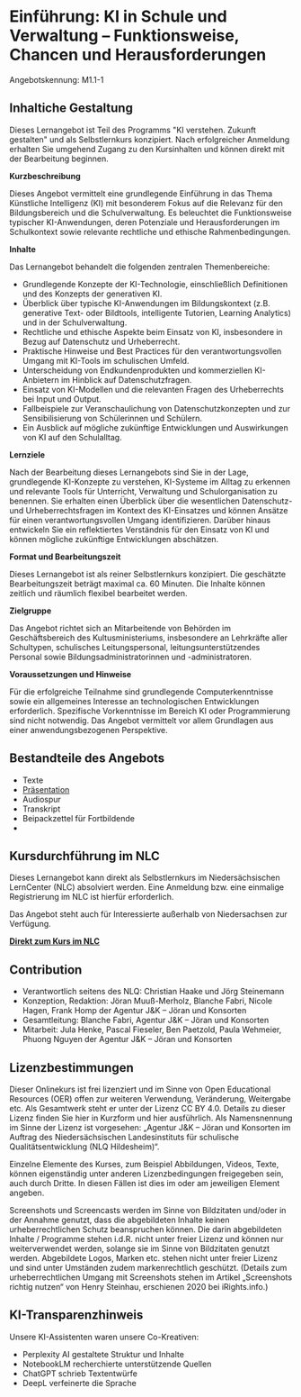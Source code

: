 # Einführung: KI in Schule und Verwaltung – Funktionsweise, Chancen und Herausforderungen
Angebotskennung: M1.1-1

## Inhaltiche Gestaltung

Dieses Lernangebot ist Teil des Programms "KI verstehen. Zukunft gestalten" und als Selbstlernkurs konzipiert. Nach erfolgreicher Anmeldung erhalten Sie umgehend Zugang zu den Kursinhalten und können direkt mit der Bearbeitung beginnen.

**Kurzbeschreibung**

Dieses Angebot vermittelt eine grundlegende Einführung in das Thema Künstliche Intelligenz (KI) mit besonderem Fokus auf die Relevanz für den Bildungsbereich und die Schulverwaltung. Es beleuchtet die Funktionsweise typischer KI-Anwendungen, deren Potenziale und Herausforderungen im Schulkontext sowie relevante rechtliche und ethische Rahmenbedingungen.

**Inhalte**

Das Lernangebot behandelt die folgenden zentralen Themenbereiche:

* Grundlegende Konzepte der KI-Technologie, einschließlich Definitionen und des Konzepts der generativen KI.
* Überblick über typische KI-Anwendungen im Bildungskontext (z.B. generative Text- oder Bildtools, intelligente Tutorien, Learning Analytics) und in der Schulverwaltung.
* Rechtliche und ethische Aspekte beim Einsatz von KI, insbesondere in Bezug auf Datenschutz und Urheberrecht.
* Praktische Hinweise und Best Practices für den verantwortungsvollen Umgang mit KI-Tools im schulischen Umfeld.
* Unterscheidung von Endkundenprodukten und kommerziellen KI-Anbietern im Hinblick auf Datenschutzfragen.
* Einsatz von KI-Modellen und die relevanten Fragen des Urheberrechts bei Input und Output.
* Fallbeispiele zur Veranschaulichung von Datenschutzkonzepten und zur Sensibilisierung von Schülerinnen und Schülern.
* Ein Ausblick auf mögliche zukünftige Entwicklungen und Auswirkungen von KI auf den Schulalltag.

**Lernziele**

Nach der Bearbeitung dieses Lernangebots sind Sie in der Lage, grundlegende KI-Konzepte zu verstehen, KI-Systeme im Alltag zu erkennen und relevante Tools für Unterricht, Verwaltung und Schulorganisation zu benennen. Sie erhalten einen Überblick über die wesentlichen Datenschutz- und Urheberrechtsfragen im Kontext des KI-Einsatzes und können Ansätze für einen verantwortungsvollen Umgang identifizieren. Darüber hinaus entwickeln Sie ein reflektiertes Verständnis für den Einsatz von KI und können mögliche zukünftige Entwicklungen abschätzen.

**Format und Bearbeitungszeit**

Dieses Lernangebot ist als reiner Selbstlernkurs konzipiert. Die geschätzte Bearbeitungszeit beträgt maximal ca. 60 Minuten. Die Inhalte können zeitlich und räumlich flexibel bearbeitet werden.

**Zielgruppe**

Das Angebot richtet sich an Mitarbeitende von Behörden im Geschäftsbereich des Kultusministeriums, insbesondere an Lehrkräfte aller Schultypen, schulisches Leitungspersonal, leitungsunterstützendes Personal sowie Bildungsadministratorinnen und -administratoren.

**Voraussetzungen und Hinweise**

Für die erfolgreiche Teilnahme sind grundlegende Computerkenntnisse sowie ein allgemeines Interesse an technologischen Entwicklungen erforderlich. Spezifische Vorkenntnisse im Bereich KI oder Programmierung sind nicht notwendig. Das Angebot vermittelt vor allem Grundlagen aus einer anwendungsbezogenen Perspektive.


## Bestandteile des Angebots

- Texte
- [Präsentation](https://speicher.nibis.de/s/3XgZQRDngL6eest)
- Audiospur
- Transkript
- Beipackzettel für Fortbildende
- 

## Kursdurchführung im NLC

Dieses Lernangebot kann direkt als Selbstlernkurs im Niedersächsischen LernCenter (NLC) absolviert werden. Eine Anmeldung bzw. eine einmalige Registrierung im NLC ist hierfür erforderlich.

Das Angebot steht auch für Interessierte außerhalb von Niedersachsen zur Verfügung.

**[Direkt zum Kurs im NLC](https://nlc.info/app/edb/event/49111)**

## Contribution

- Verantwortlich seitens des NLQ: Christian Haake und Jörg Steinemann 
- Konzeption, Redaktion: Jöran Muuß-Merholz, Blanche Fabri, Nicole Hagen, Frank Homp der Agentur J&K – Jöran und Konsorten
- Gesamtleitung: Blanche Fabri, Agentur J&K – Jöran und Konsorten
- Mitarbeit: Jula Henke, Pascal Fieseler, Ben Paetzold, Paula Wehmeier, Phuong Nguyen der Agentur J&K – Jöran und Konsorten

## Lizenzbestimmungen

Dieser Onlinekurs ist frei lizenziert und im Sinne von Open Educational Resources (OER) offen zur weiteren Verwendung, Veränderung, Weitergabe etc. Als Gesamtwerk steht er unter der Lizenz CC BY 4.0. Details zu dieser Lizenz finden Sie hier in Kurzform und hier ausführlich. Als Namensnennung im Sinne der Lizenz ist vorgesehen: „Agentur J&K – Jöran und Konsorten im Auftrag des Niedersächsischen Landesinstituts für schulische Qualitätsentwicklung (NLQ Hildesheim)“.

Einzelne Elemente des Kurses, zum Beispiel Abbildungen, Videos, Texte, können eigenständig unter anderen Lizenzbedingungen freigegeben sein, auch durch Dritte. In diesen Fällen ist dies im oder am jeweiligen Element angeben.

Screenshots und Screencasts werden im Sinne von Bildzitaten und/oder in der Annahme genutzt, dass die abgebildeten Inhalte keinen urheberrechtlichen Schutz beanspruchen können. Die darin abgebildeten Inhalte / Programme stehen i.d.R. nicht unter freier Lizenz und können nur weiterverwendet werden, solange sie im Sinne von Bildzitaten genutzt werden. Abgebildete Logos, Marken etc. stehen nicht unter freier Lizenz und sind unter Umständen zudem markenrechtlich geschützt. (Details zum urheberrechtlichen Umgang mit Screenshots stehen im Artikel „Screenshots richtig nutzen“ von Henry Steinhau, erschienen 2020 bei iRights.info.)

## KI-Transparenzhinweis

Unsere KI-Assistenten waren unsere Co-Kreativen:
- Perplexity AI gestaltete Struktur und Inhalte
- NotebookLM recherchierte unterstützende Quellen
- ChatGPT schrieb Textentwürfe
- DeepL verfeinerte die Sprache
